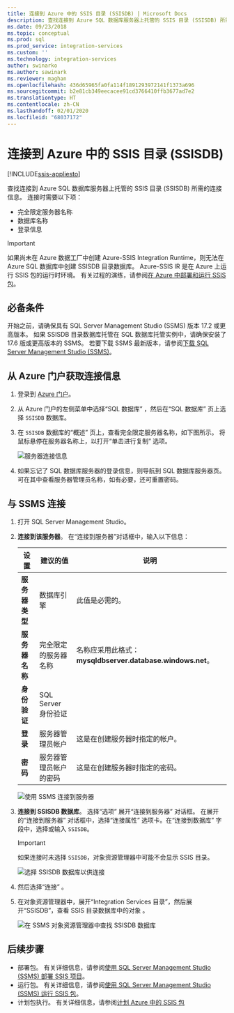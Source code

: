 ```yaml
---
title: 连接到 Azure 中的 SSIS 目录 (SSISDB) | Microsoft Docs
description: 查找连接到 Azure SQL 数据库服务器上托管的 SSIS 目录 (SSISDB) 所需的连接信息。
ms.date: 09/23/2018
ms.topic: conceptual
ms.prod: sql
ms.prod_service: integration-services
ms.custom: ''
ms.technology: integration-services
author: swinarko
ms.author: sawinark
ms.reviewer: maghan
ms.openlocfilehash: 436d65965fa0fa114f1891293972141f1373a696
ms.sourcegitcommit: b2e81cb349eecacee91cd3766410ffb3677ad7e2
ms.translationtype: HT
ms.contentlocale: zh-CN
ms.lasthandoff: 02/01/2020
ms.locfileid: "68037172"
---
```

# <a name="connect-to-the-ssis-catalog-ssisdb-in-azure"></a>连接到 Azure 中的 SSIS 目录 (SSISDB)

[!INCLUDE[ssis-appliesto](../../includes/ssis-appliesto-ssvrpluslinux-asdb-asdw-xxx.md)]



查找连接到 Azure SQL 数据库服务器上托管的 SSIS 目录 (SSISDB) 所需的连接信息。 连接时需要以下项：
- 完全限定服务器名称
- 数据库名称
- 登录信息 

> [!IMPORTANT]
> 如果尚未在 Azure 数据工厂中创建 Azure-SSIS Integration Runtime，则无法在 Azure SQL 数据库中创建 SSISDB 目录数据库。 Azure-SSIS IR 是在 Azure 上运行 SSIS 包的运行时环境。 有关过程的演练，请参阅[在 Azure 中部署和运行 SSIS 包](https://docs.microsoft.com/azure/data-factory/tutorial-create-azure-ssis-runtime-portal)。 

## <a name="prerequisites"></a>必备条件
开始之前，请确保具有 SQL Server Management Studio (SSMS) 版本 17.2 或更高版本。 如果 SSISDB 目录数据库托管在 SQL 数据库托管实例中，请确保安装了 17.6 版或更高版本的 SSMS。 若要下载 SSMS 最新版本，请参阅[下载 SQL Server Management Studio (SSMS)](https://docs.microsoft.com/sql/ssms/download-sql-server-management-studio-ssms)。

## <a name="get-the-connection-info-from-the-azure-portal"></a>从 Azure 门户获取连接信息
1. 登录到 [Azure 门户](https://portal.azure.com/)。
2. 从 Azure 门户的左侧菜单中选择“SQL 数据库”  ，然后在“SQL 数据库”  页上选择 `SSISDB` 数据库。 
3. 在 `SSISDB` 数据库的“概述”  页上，查看完全限定服务器名称，如下图所示。 将鼠标悬停在服务器名称上，以打开“单击进行复制”  选项。

    ![服务器连接信息](media/ssis-azure-connect-to-catalog-database/server-name.png) 

4. 如果忘记了 SQL 数据库服务器的登录信息，则导航到 SQL 数据库服务器页。 可在其中查看服务器管理员名称，如有必要，还可重置密码。

## <a name="connect-with-ssms"></a>与 SSMS 连接
1. 打开 SQL Server Management Studio。

2. **连接到该服务器**。 在“连接到服务器”对话框中，输入以下信息： 

   | 设置       | 建议的值 | 说明 | 
   | ------------ | ------------------ | ------------------------------------------------- | 
   | **服务器类型** | 数据库引擎 | 此值是必需的。 |
   | **服务器名称** | 完全限定的服务器名称 | 名称应采用此格式：**mysqldbserver.database.windows.net**。 |
   | **身份验证** | SQL Server 身份验证 | |
   | **登录** | 服务器管理员帐户 | 这是在创建服务器时指定的帐户。 |
   | **密码** | 服务器管理员帐户的密码 | 这是在创建服务器时指定的密码。 |

    ![使用 SSMS 连接到服务器](media/ssis-azure-connect-to-catalog-database/ssisdb-connect-1.png)

3. **连接到 SSISDB 数据库**。 选择“选项”  展开“连接到服务器”  对话框。 在展开的“连接到服务器”  对话框中，选择“连接属性”  选项卡。在“连接到数据库”  字段中，选择或输入 `SSISDB`。

    > [!IMPORTANT]
    > 如果连接时未选择 `SSISDB`，对象资源管理器中可能不会显示 SSIS 目录。

    ![选择 SSISDB 数据库以供连接](media/ssis-azure-connect-to-catalog-database/ssisdb-connect-2.png)

4. 然后选择“连接”  。

5. 在对象资源管理器中，展开“Integration Services 目录”，然后展开“SSISDB”，查看 SSIS 目录数据库中的对象   。

    ![在 SSMS 对象资源管理器中查找 SSISDB 数据库](media/ssis-azure-connect-to-catalog-database/ssisdb-connect-3.png)

## <a name="next-steps"></a>后续步骤
- 部署包。 有关详细信息，请参阅[使用 SQL Server Management Studio (SSMS) 部署 SSIS 项目](../ssis-quickstart-deploy-ssms.md)。
- 运行包。 有关详细信息，请参阅[使用 SQL Server Management Studio (SSMS) 运行 SSIS 包](../ssis-quickstart-run-ssms.md)。
- 计划包执行。 有关详细信息，请参阅[计划 Azure 中的 SSIS 包](ssis-azure-schedule-packages.md)

